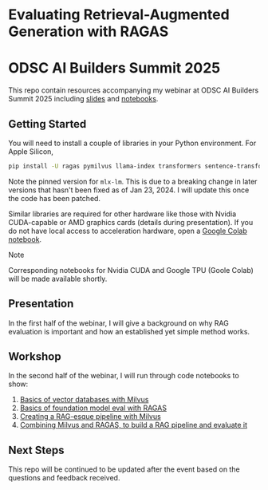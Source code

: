 # Evaluating Retrieval-Augmented Generation with RAGAS
# ODSC AI Builders Summit 2025
This repo contain resources accompanying my webinar at ODSC AI Builders Summit 2025 including [slides](https://github.com/stefanwebb/odsc-ai-builders-summit-2025/tree/main/slides) and [notebooks](https://github.com/stefanwebb/odsc-ai-builders-summit-2025/tree/main/notebooks).

## Getting Started
You will need to install a couple of libraries in your Python environment. For Apple Silicon,
```bash
pip install -U ragas pymilvus llama-index transformers sentence-transformers mlx-lm==0.20.6
```
Note the pinned version for `mlx-lm`. This is due to a breaking change in later versions that hasn't been fixed as of Jan 23, 2024. I will update this once the code has been patched.

Similar libraries are required for other hardware like those with Nvidia CUDA-capable or AMD graphics cards (details during presentation). If you do not have local access to acceleration hardware, open a [Google Colab notebook](https://colab.research.google.com/).

> [!NOTE] 
> Corresponding notebooks for Nvidia CUDA and Google TPU (Goole Colab) will be made available shortly.

## Presentation
In the first half of the webinar, I will give a background on why RAG evaluation is important and how an established yet simple method works.

## Workshop
In the second half of the webinar, I will run through code notebooks to show:
1. [Basics of vector databases with Milvus](https://github.com/stefanwebb/odsc-ai-builders-summit-2025/blob/main/notebooks/1%20getting%20started%20with%20vector%20databases.ipynb)
2. [Basics of foundation model eval with RAGAS](https://github.com/stefanwebb/odsc-ai-builders-summit-2025/blob/main/notebooks/2%20getting%20started%20with%20ragas%20-%20apple-silicon.ipynb)
3. [Creating a RAG-esque pipeline with Milvus](https://github.com/stefanwebb/odsc-ai-builders-summit-2025/blob/main/notebooks/3%20building%20a%20rag%20system%20with%20milvus.ipynb)
4. [Combining Milvus and RAGAS, to build a RAG pipeline and evaluate it](https://github.com/stefanwebb/odsc-ai-builders-summit-2025/blob/main/notebooks/4%20evaluating%20rag%20system%20with%20milvus%20and%20ragas%20-%20apple%20silicon.ipynb)

## Next Steps
This repo will be continued to be updated after the event based on the questions and feedback received.